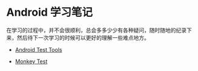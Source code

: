 # Android 学习笔记

在学习的过程中，并不会很顺利，总会多多少少有各种疑问，随时随地的纪录下来，然后待下一次学习的时候可以更好的理解一些难点地方。

* [Android Test Tools](study/android_test.md)

* [Monkey Test](study/monkey_test.md)
